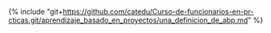 {% include "git+https://github.com/catedu/Curso-de-funcionarios-en-pr-cticas.git/aprendizaje_basado_en_proyectos/una_definicion_de_abp.md" %}